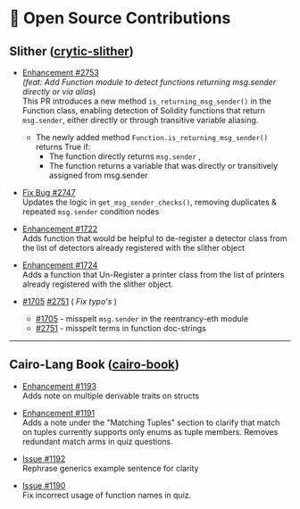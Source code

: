 # 🔐 Open Source Contributions

<!-- A summary of my contributions to notable open-source security tools, with links to pull requests and summary of key improvements. -->

## Slither ([crytic-slither](https://github.com/crytic/slither))

- [Enhancement #2753](https://github.com/crytic/slither/pull/2753)  
*(feat: Add Function module to detect functions returning msg.sender directly or via alias*)<br/>
This PR introduces a new method `is_returning_msg_sender()` in the Function class, enabling detection of Solidity functions that return `msg.sender`, either directly or through transitive variable aliasing.
    - The newly added method `Function.is_returning_msg_sender()` returns True if:
        - The function directly returns `msg.sender` , 
        - The function returns a variable that was directly or transitively assigned from msg.sender


 - [Fix Bug #2747](https://github.com/crytic/slither/pull/2748/)  
 Updates the logic in ```get_msg_sender_checks()```, removing duplicates & repeated ```msg.sender``` condition nodes


 - [Enhancement #1722](https://github.com/crytic/slither/pull/1722)  
 Adds function that would be helpful to de-register a detector class from the list of detectors already registered with the slither object

- [Enhancement #1724](https://github.com/crytic/slither/pull/1724)  
Adds a function that Un-Register a printer class from the list of printers already registered with the slither object.


- [#1705](https://github.com/crytic/slither/pull/1705)  [#2751](https://github.com/crytic/slither/pull/2751) ( *Fix typo's* )
    - [#1705](https://github.com/crytic/slither/pull/1705) - misspelt ```msg.sender``` in the reentrancy-eth module
    -  [#2751](https://github.com/crytic/slither/pull/2751) - misspelt terms in function doc-strings


---

##  Cairo-Lang Book ([cairo-book](https://github.com/cairo-book/cairo-book))

- [Enhancement #1193](https://github.com/cairo-book/cairo-book/pull/1193)  
 Adds note on multiple derivable traits on structs

-  [Enhancement #1191](https://github.com/cairo-book/cairo-book/pull/1191)   
Adds a note under the "Matching Tuples" section to clarify that match on tuples currently supports only enums as tuple members. Removes redundant match arms in quiz questions.

- [Issue #1192](https://github.com/cairo-book/cairo-book/pull/1192)  
Rephrase generics example sentence for clarity

- [Issue #1190](https://github.com/cairo-book/cairo-book/pull/1190)  
Fix incorrect usage of function names in quiz.

